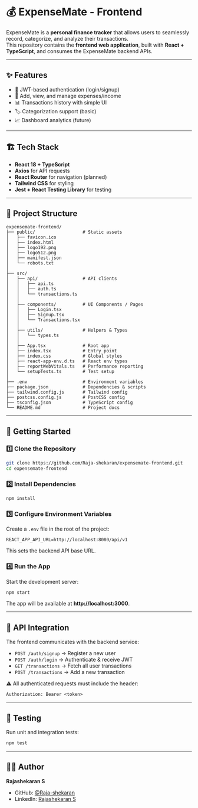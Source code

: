 # 💰 ExpenseMate - Frontend  

ExpenseMate is a **personal finance tracker** that allows users to seamlessly record, categorize, and analyze their transactions.  
This repository contains the **frontend web application**, built with **React + TypeScript**, and consumes the ExpenseMate backend APIs.  

---

## ✨ Features  
- 🔑 JWT-based authentication (login/signup)  
- 💸 Add, view, and manage expenses/income  
- 📊 Transactions history with simple UI  
- 🏷️ Categorization support (basic)  
- 📈 Dashboard analytics (future)  

---

## 🏗️ Tech Stack  
- **React 18 + TypeScript**  
- **Axios** for API requests  
- **React Router** for navigation (planned)  
- **Tailwind CSS** for styling  
- **Jest + React Testing Library** for testing  

---

## 📂 Project Structure  

```
expensemate-frontend/
├── public/                  # Static assets
│   ├── favicon.ico
│   ├── index.html
│   ├── logo192.png
│   ├── logo512.png
│   ├── manifest.json
│   └── robots.txt
│
├── src/
│   ├── api/                 # API clients
│   │   ├── api.ts
│   │   ├── auth.ts
│   │   └── transactions.ts
│   │
│   ├── components/          # UI Components / Pages
│   │   ├── Login.tsx
│   │   ├── Signup.tsx
│   │   └── Transactions.tsx
│   │
│   ├── utils/               # Helpers & Types
│   │   └── types.ts
│   │
│   ├── App.tsx              # Root app
│   ├── index.tsx            # Entry point
│   ├── index.css            # Global styles
│   ├── react-app-env.d.ts   # React env types
│   ├── reportWebVitals.ts   # Performance reporting
│   └── setupTests.ts        # Test setup
│
├── .env                     # Environment variables
├── package.json             # Dependencies & scripts
├── tailwind.config.js       # Tailwind config
├── postcss.config.js        # PostCSS config
├── tsconfig.json            # TypeScript config
└── README.md                # Project docs
```

---

## 🚀 Getting Started  

### 1️⃣ Clone the Repository  
```bash
git clone https://github.com/Raja-shekaran/expensemate-frontend.git
cd expensemate-frontend
```

### 2️⃣ Install Dependencies  
```bash
npm install
```

### 3️⃣ Configure Environment Variables  
Create a `.env` file in the root of the project:  

```env
REACT_APP_API_URL=http://localhost:8080/api/v1
```  

This sets the backend API base URL.  

### 4️⃣ Run the App  
Start the development server:  

```bash
npm start
```  

The app will be available at **http://localhost:3000**.  

---

## 🔗 API Integration  

The frontend communicates with the backend service:  

- `POST /auth/signup` → Register a new user  
- `POST /auth/login` → Authenticate & receive JWT  
- `GET /transactions` → Fetch all user transactions  
- `POST /transactions` → Add a new transaction  

⚠️ All authenticated requests must include the header:  

```http
Authorization: Bearer <token>
```  

---

## 🧪 Testing  
Run unit and integration tests:  
```bash
npm test
```  

---

## 👨‍💻 Author  
**Rajashekaran S**  
- GitHub: [@Raja-shekaran](https://github.com/Raja-shekaran)  
- LinkedIn: [Rajashekaran S](https://www.linkedin.com/in/rajashekaran-s-b85754307/)  
